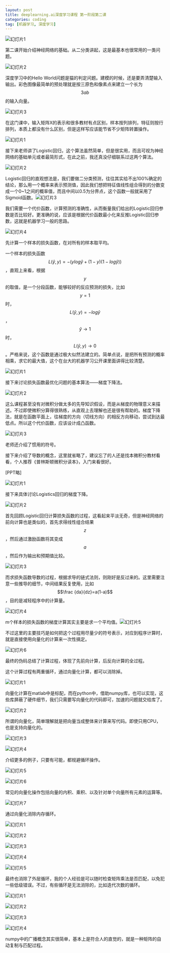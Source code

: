 ```yaml
---
layout: post
title: deeplearning.ai深度学习课程 第一阶段第二课
categories: coding
tag: [机器学习, 深度学习]
---
```


![幻灯片1](\img\C1W2L01\幻灯片1.JPG)

第二课开始介绍神经网络的基础。从二分类讲起，这是最基本也很常用的一类问题。

![幻灯片2](\img\C1W2L01\幻灯片2.JPG)

深度学习中的Hello World问题是猫的判定问题。建模的时候，还是要弄清楚输入输出。彩色图像最简单的预处理就是按三原色和像素点来建立一个长为$$3ab$$的输入向量。

![幻灯片3](\img\C1W2L01\幻灯片3.JPG)

在这门课中，输入矩阵X的表示和很多教材有点区别，样本按列排列，特征则按行排列，本质上都没有什么区别，但是这样写应该能节省不少矩阵转置操作。

![幻灯片1](\img\C1W2L02\幻灯片1.JPG)

接下来老师讲了Logistic回归，这个算法虽然简单，但是很实用，而且可视为神经网络的基础单元或者最简形式，在此之前，我还真没仔细联系过这两个算法。

![幻灯片2](\img\C1W2L02\幻灯片2.JPG)

Logistic回归的直观想法是，我们要做二分类预测，往往其实给不出100%确定的结论，那么用一个概率来表示预测值，因此我们想把特征值线性组合得到的分数变成一个0~1之间的概率值，而且中间以0.5为分界点，这个函数一般就采用了Sigmoid函数。![幻灯片3](\img\C1W2L02\幻灯片3.JPG)

我们需要一个代价函数，计算预测的准确性，从而衡量我们给出的Logistic回归参数是否比较好。更准确的说，应该是根据代价函数最小化来反推Logistic回归参数，这就是机器学习一般的思路。

![幻灯片4](\img\C1W2L02\幻灯片4.JPG)

先计算一个样本的损失函数，在对所有的样本取平均。

一个样本的损失函数$$L(\widehat{y}, y)=-(ylog\widehat{y}+(1-y)(1-log\widehat{y}))$$，直观上来看，根据$$y$$的取值，是一个分段函数，能够较好的反应预测的损失，比如$$y=1$$时，$$L(\widehat{y}, y)=-log\widehat{y}$$，$$\widehat{y}\rightarrow1$$时，$$L(\widehat{y}, y)\rightarrow0$$。严格来说，这个函数是通过极大似然法建立的。简单点说，是把所有预测的概率相乘，求它的最大值，这个在台大的机器学习公开课里面讲得比较清楚。

![幻灯片1](\img\C1W2L03\幻灯片1.JPG)

接下来讨论损失函数最优化问题的基本算法——梯度下降法。

![幻灯片2](\img\C1W2L03\幻灯片2.JPG)

这么课程甚至没有对微积分做太多的先导知识假设，而是从梯度的物理意义来描述。不过即使微积分算得很熟练，从直观上去理解也还是很有帮助的。梯度下降法，就是在函数平面上，往梯度的方向（切线方向）的相反方向移动，尝试到达最低点。所以这个代价函数，应该设计成凸函数。

![幻灯片3](\img\C1W2L03\幻灯片3.JPG)

老师还介绍了惯用的符号。

接下来介绍了导数的概念，这里就省略了，建议忘了的人还是找本微积分教材看看，个人推荐《普林斯顿微积分读本》，入门来看很好。

[PPT略]

![幻灯片1](\img\C1W2L06\幻灯片1.JPG)

接下来具体讨论Logistics回归的梯度下降。

![幻灯片2](\img\C1W2L06\幻灯片2.JPG)

首先回顾Logistic回归计算损失函数的过程，这看起来平淡无奇，但是神经网络的前向计算也是类似的，首先求得线性组合结果$$z$$，然后通过激励函数将其变成 $$a$$，然后作为输出和预期值比较。

![幻灯片3](\img\C1W2L06\幻灯片3.JPG)

而求损失函数导数的过程，根据求导的链式法则，则刚好是反过来的。这里需要注意一些推导的细节，中间结果反复使用，比如$$\frac {da}{dz}=a(1-a)$$，目的是减轻程序中的计算量。

![幻灯片4](\img\C1W2L06\幻灯片4.JPG)



m个样本的损失函数的梯度计算其实主要是求一个平均值。![幻灯片5](\img\C1W2L06\幻灯片5.JPG)

不过这里的主要技巧是如何把这个过程用尽量少的符号表示，对应到程序计算时，就是直接使用向量化的计算来一次性搞定。

![幻灯片6](\img\C1W2L06\幻灯片6.JPG)

最终的伪码总结了计算过程，体现了先前向计算，后反向计算的全过程。

这个计算过程有两重循环，通过向量化计算，都可以消除掉。

![幻灯片1](\img\C1W2L07\幻灯片1.JPG)

向量化计算在matlab中是标配，而在python中，借助numpy库，也可以实现，这些库屏蔽了硬件细节，我们只需要写向量化的代码即可，加速的问题就交给库了。

![幻灯片2](\img\C1W2L07\幻灯片2.JPG)

所谓的向量化，简单理解就是把向量当成整体来计算来写代码。即使只用CPU，也是支持向量化的。

![幻灯片3](\img\C1W2L07\幻灯片3.JPG)

![幻灯片4](\img\C1W2L07\幻灯片4.JPG)

介绍更多的例子，只要有可能，都规避循环操作。

![幻灯片5](\img\C1W2L07\幻灯片5.JPG)

![幻灯片6](\img\C1W2L07\幻灯片6.JPG)

常见的向量化操作包括向量的内积、乘积、以及针对单个向量所有元素的运算等。

![幻灯片7](\img\C1W2L07\幻灯片7.JPG)

通过向量化消除内存循环。

![幻灯片1](\img\C1W2L08\幻灯片1.JPG)

![幻灯片2](\img\C1W2L08\幻灯片2.JPG)

![幻灯片3](\img\C1W2L08\幻灯片3.JPG)

![幻灯片4](\img\C1W2L08\幻灯片4.JPG)

![幻灯片5](\img\C1W2L08\幻灯片5.JPG)

最终也消除了外层循环，我的个人经验是可以随时检查矩阵乘法是否匹配，以免犯一些低级错误。不过，有些循环是无法消除的，比如迭代次数的循环。

![幻灯片1](\img\C1W2L09\幻灯片1.JPG)



![幻灯片2](\img\C1W2L09\幻灯片2.JPG)

![幻灯片3](\img\C1W2L09\幻灯片3.JPG)

![幻灯片4](\img\C1W2L09\幻灯片4.JPG)

numpy中的广播概念其实很简单，基本上是符合人的直觉的，就是一种矩阵的自动复制与匹配过程。

